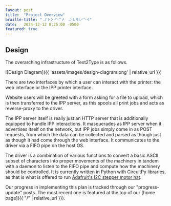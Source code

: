 ```yaml
---
layout: post
title:  "Project Overview"
braille-title: "⠠⠏⠗⠕⠚⠑⠉⠞⠀⠠⠕⠧⠻⠧⠊⠑⠺"
date:   2024-12-12 8:25:00 -0500
featured: true
---
```

## Design

The overarching infrastructure of Text2Type is as follows.

![Design Diagram]({{ 'assets/images/design-diagram.png' | relative_url }})

There are two interfaces by which a user can interact with the printer: the web interface 
or the IPP printer interface.

Website users will be greeted with a form asking for a file to upload, which is then 
transferred to the IPP server, as this spools all print jobs and acts as reverse-proxy to the 
driver.

The IPP server itself is really just an HTTP server that is additionally equipped to handle IPP interactions. 
It masquerades as IPP server when it advertises itself on the network, but IPP jobs simply come in as 
POST requests, from which the data can be collected and parsed as though just as though it had come through the 
web interface. It communicates to the driver via a FIFO pipe on the host OS.

The driver is a combination of various functions to convert a basic ASCII subset of characters into 
proper movements of the machinery in tandem with a daemon to listen to the FIFO pipe and compute how 
the machinery should be controlled. It is currently written in Python with CircuitPy libraries, as that 
is what is offered to run [Adafruit's I2C stepper motor hat](https://learn.adafruit.com/adafruit-dc-and-stepper-motor-hat-for-raspberry-pi). 

Our progress in implementing this plan is tracked through our "progress-update" posts. The most recent one is featured at the top 
of our [home page]({{ "/" | relative_url }}).

